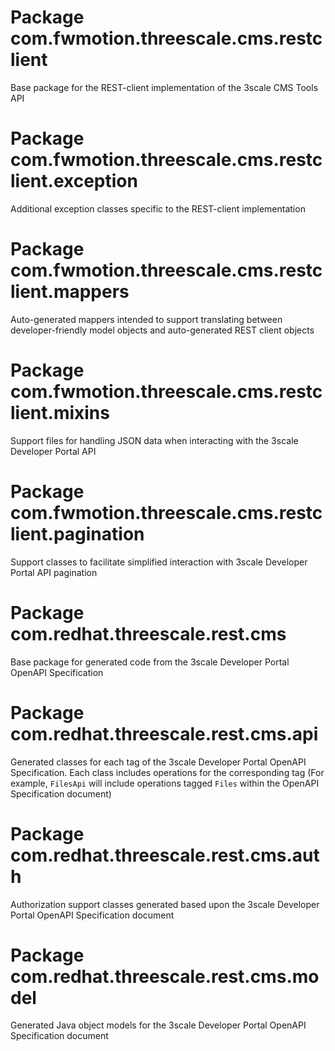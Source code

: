 # Package com.fwmotion.threescale.cms.restclient

Base package for the REST-client implementation of the 3scale CMS Tools API

# Package com.fwmotion.threescale.cms.restclient.exception

Additional exception classes specific to the REST-client implementation

# Package com.fwmotion.threescale.cms.restclient.mappers

Auto-generated mappers intended to support translating between
developer-friendly model objects and auto-generated REST client objects

# Package com.fwmotion.threescale.cms.restclient.mixins

Support files for handling JSON data when interacting with the 3scale
Developer Portal API

# Package com.fwmotion.threescale.cms.restclient.pagination

Support classes to facilitate simplified interaction with 3scale Developer
Portal API pagination

# Package com.redhat.threescale.rest.cms

Base package for generated code from the 3scale Developer Portal OpenAPI
Specification

# Package com.redhat.threescale.rest.cms.api

Generated classes for each tag of the 3scale Developer Portal OpenAPI
Specification. Each class includes operations for the corresponding tag
(For example, `FilesApi` will include operations tagged `Files` within the
OpenAPI Specification document)

# Package com.redhat.threescale.rest.cms.auth

Authorization support classes generated based upon the 3scale Developer Portal
OpenAPI Specification document

# Package com.redhat.threescale.rest.cms.model

Generated Java object models for the 3scale Developer Portal OpenAPI
Specification document
